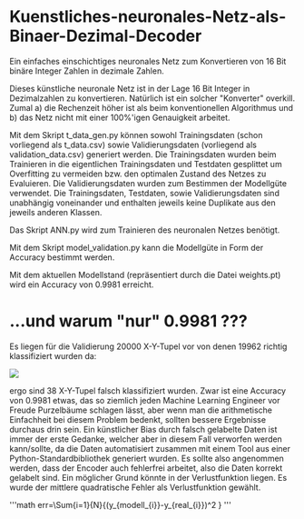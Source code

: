 # Kuenstliches-neuronales-Netz-als-Binaer-Dezimal-Decoder
Ein einfaches einschichtiges neuronales Netz zum Konvertieren von 16 Bit binäre Integer Zahlen in dezimale Zahlen.

Dieses künstliche neuronale Netz ist in der Lage 16 Bit Integer in Dezimalzahlen zu konvertieren.
Natürlich ist ein solcher "Konverter" overkill. Zumal a) die Rechenzeit höher ist als beim konventionellen Algorithmus und b) das Netz nicht mit einer 100%'igen Genauigkeit arbeitet. 

Mit dem Skript t_data_gen.py können sowohl Trainingsdaten (schon vorliegend als t_data.csv) sowie Validierungsdaten (vorliegend als validation_data.csv) generiert werden. Die Trainingsdaten wurden beim Trainieren in die eigentlichen Trainingsdaten und Testdaten gesplittet um Overfitting zu vermeiden bzw. den optimalen Zustand des Netzes zu Evaluieren. Die Validierungsdaten wurden zum Bestimmen der Modellgüte verwendet.
Die Trainingsdaten, Testdaten, sowie Validierungsdaten sind unabhängig voneinander und enthalten jeweils keine Duplikate aus den jeweils anderen Klassen.

Das Skript ANN.py wird zum Trainieren des neuronalen Netzes benötigt.

Mit dem Skript model_validation.py kann die Modellgüte in Form der Accuracy bestimmt werden.

Mit dem aktuellen Modellstand (repräsentiert durch die Datei weights.pt) wird ein Accuracy von 0.9981 erreicht. 

# ...und warum "nur" 0.9981 ???

Es liegen für die Validierung 20000 X-Y-Tupel vor von denen 19962 richtig klassifiziert wurden da:

<img src="https://latex.codecogs.com/gif.latex?0.9981*20000=19962 " /> 

ergo sind 38 X-Y-Tupel falsch klassifiziert wurden. Zwar ist eine Accuracy von 0.9981 etwas, das so ziemlich jeden Machine Learning Engineer vor Freude Purzelbäume schlagen lässt, aber wenn man die arithmetische Einfachheit bei diesem Problem bedenkt, sollten bessere Ergebnisse durchaus drin sein. 
Ein künstlicher Bias durch falsch gelabelte Daten ist immer der erste Gedanke, welcher aber in diesem Fall verworfen werden kann/sollte, da die Daten
automatisiert zusammen mit einem Tool aus einer Python-Standardbibliothek generiert wurden. Es sollte also angenommen werden, dass der Encoder auch fehlerfrei arbeitet, also die Daten korrekt gelabelt sind. 
Ein möglicher Grund könnte in der Verlustfunktion liegen. Es wurde der mittlere quadratische Fehler als Verlustfunktion gewählt. 

'''math
err=\Sum{i=1}{N}{(y_{modell_{i}}-y_{real_{i}})^2 }
'''


